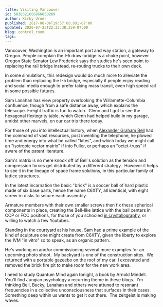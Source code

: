 ```yaml
---
title: Visiting Vancouver
id: 5838321666866650269
author: Kirby Urner
published: 2017-08-06T19:57:00.001-07:00
updated: 2020-07-23T22:33:38.259-07:00
blog: control_room
tags: 
---
```


[](https://www.flickr.com/photos/kirbyurner/albums/72157684852773550)

Vancouver, Washington is an important port and way station, a gateway to Oregon. People complain the I-5 draw-bridge is a choke point, however Oregon State Senator Lew Frederick says the studies he's seen point to replacing the rail bridge instead, re-routing trucks to their own deck.

In some simulations, this redesign would do much more to alleviate the problem than replacing the I-5 bridge, especially if people enjoy reading and social media enough to prefer taking mass transit, even high speed rail in some possible futures.

Sam Lanahan has view property overlooking the Willamette-Columbia confluence, though from a safe distance away, which explains the telescope. Freight traffic is fun to watch.  Glenn and I got to see the hexagonal flextegrity table, which Glenn had helped build in my garage, amidst other marvels, on our car trip there today.

For those of you into intellectual history, when [Alexander Graham Bell](http://worldgame.blogspot.com/2006/02/octet-truss.html) had the command of vast resources, post inventing the telephone, he plowed time and energy into what he called "kites", and which today we might call an "isotropic vector matrix" if into Fuller, or perhaps an "octet-truss" if aware of the patent literature.

Sam's matrix is no mere knock off of Bell's solution as the tension and compression forces get distributed by a different strategy.  However it helps to see it in the lineage of space frame solutions, in this particular family of lattice structures.

In the latest incarnation the basic "brick" is a soccer ball of hard plastic made of six base parts, hence the name C6XTY, all identical, with eight screw-in disks to secure each assembly.

Armature members with their own smaller screws then fix these spherical components in place, creating the Bell-like lattice with the ball centers in CCP or FCC positions, for those of you schooled [in crystallography](http://worldgame.blogspot.com/2017/02/class-notes.html), or willing to watch a few Youtubes.

Standing in the courtyard at his house, Sam had a prime example of the kind of sculpture one might create from C6XTY, given the liberty to explore the IVM "in vitro" so to speak, as an organic pattern.

He's working on and/or commissioning several more examples for an upcoming photo shoot.  My backyard is one of the construction sites.  We returned with a portable gazeebo on the roof of my car. I excavated and removed the brick fire pit to make room for the new work area.

I need to study Quantum Mind again tonight, a book by Arnold Mindell.  You'll find Jungian psychology a recurring theme in these blogs.  I'm thinking Bell, Bucky, Lanahan and others were attuned to resonant frequencies in a collective unconsciousness that surfaces in their cases.  Something deep within us wants to get it out there.  The zeitgeist is making waves.